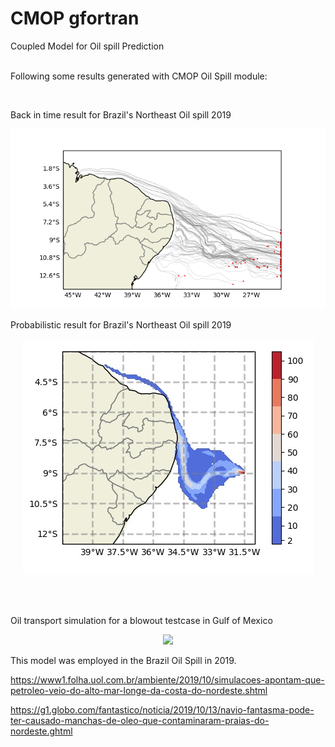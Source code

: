 # CMOP gfortran

Coupled Model for Oil spill Prediction
<br />
<br />

Following some results generated with CMOP Oil Spill module:
<br />

<br />

Back in time result for Brazil's Northeast Oil  spill 2019
<br />

<p align="center">
  <img src="https://github.com/fernandotcbarreto/stuff/blob/main/nordeste_back.png">
</p>

Probabilistic result for Brazil's Northeast Oil  spill 2019
<br />

<p align="center">
  <img src="https://github.com/fernandotcbarreto/stuff/blob/main/nordeste_probabilistic.jpg">
</p>
<br />
<br />

Oil transport simulation for a blowout testcase in Gulf of Mexico

<p align="center">
  <img src="https://github.com/fernandotcbarreto/stuff/blob/main/gulf_mexico.gif">
</p>


This model was employed in the Brazil Oil Spill in 2019.

https://www1.folha.uol.com.br/ambiente/2019/10/simulacoes-apontam-que-petroleo-veio-do-alto-mar-longe-da-costa-do-nordeste.shtml

https://g1.globo.com/fantastico/noticia/2019/10/13/navio-fantasma-pode-ter-causado-manchas-de-oleo-que-contaminaram-praias-do-nordeste.ghtml
